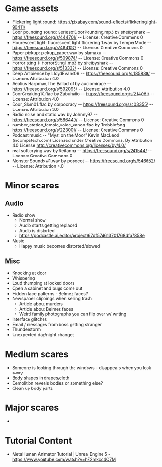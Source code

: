 Game assets
===========
* Flickering light sound: https://pixabay.com/sound-effects/flickeringlight-90411/
* Door pounding sound: SeriesofDoorPounding.mp3 by shelbyshark -- https://freesound.org/s/444701/ -- License: Creative Commons 0
* Flourescent light: fluorescent light flickering 1.wav by TemperMode -- https://freesound.org/s/484157/ -- License: Creative Commons 0
* Paper pickup: pickup_paper.wav by slamaxu -- https://freesound.org/s/509878/ -- License: Creative Commons 0
* Horror sting 1: HorrorSting1.mp3 by shelbyshark -- https://freesound.org/s/513332/ -- License: Creative Commons 0
* Deep Ambience by LloydEvans09 -- https://freesound.org/s/185839/ -- License: Attribution 4.0
* Aeolius Harpman,The Ballad of by audiomirage -- https://freesound.org/s/592093/ -- License: Attribution 4.0
* DoorCreaking10.flac by Zabuhailo -- https://freesound.org/s/214081/ -- License: Attribution 4.0
* Door_Slam01.flac by corpocracy -- https://freesound.org/s/403355/ -- License: Attribution 3.0
* Radio noise and static.wav by Johnny97 -- https://freesound.org/s/566449/ -- License: Creative Commons 0
* number_station_female_voice_canon.flac by Trebblofang -- https://freesound.org/s/223001/ -- License: Creative Commons 0
* Podcast music -- "Myst on the Moor" Kevin MacLeod (incompetech.com) Licensed under Creative Commons: By Attribution 4.0 License http://creativecommons.org/licenses/by/4.0/
* real soft crying.wav by Reitanna -- https://freesound.org/s/241544/ -- License: Creative Commons 0
* Monster Sounds #1.wav by popocot -- https://freesound.org/s/546652/ -- License: Attribution 4.0

Minor scares
============
Audio
-----
* Radio show
    * Normal show
    * Audio starts getting replaced
    * Audio is distorted
    * https://podcastle.ai/editor/project/67df57d613701768dfa7858e
* Music
    * Happy music becomes distorted/slowed

Misc
----
* Knocking at door
* Whispering
* Loud thumping at locked doors
* Open a cabinet and bugs come out
* Hidden face patterns - Belmez faces?
* Newspaper clippings when selling trash
    * Article about murders
    * Article about Belmez faces
    * Weird family photographs you can flip over w/ writing
* Interface glitches
* Email / messages from boss getting stranger
* Thunderstorm
* Unexpected day/night changes

Medium scares
=============
* Someone is looking through the windows - disappears when you look away
* Body shapes in drapes/cloth
* Demolition reveals bodies or something else?
* Clean up body parts

Major scares
============
* 

Tutorial Content
============
* MetaHuman Animator Tutorial | Unreal Engine 5 - https://www.youtube.com/watch?v=hZ2mkcd4C7M